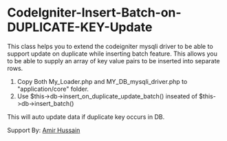 # CodeIgniter-Insert-Batch-on-DUPLICATE-KEY-Update
This class helps you to extend the codeigniter mysqli driver to be able to support update on duplicate while inserting batch feature. This allows you to be able to supply an array of key value pairs to be inserted into separate rows.

1. Copy Both My_Loader.php and MY_DB_mysqli_driver.php to "application/core" folder.
2. Use $this->db->insert_on_duplicate_update_batch() inseated of $this->db->insert_batch()

This will auto update data if duplicate key occurs in DB.

Support By: <a href="https://amirhussain.net">Amir Hussain</a>
